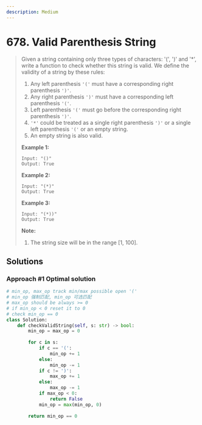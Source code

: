 ```yaml
---
description: Medium
---
```


# 678. Valid Parenthesis String

> Given a string containing only three types of characters: '\(', '\)' and '\*', write a function to check whether this string is valid. We define the validity of a string by these rules:
>
> 1. Any left parenthesis `'('` must have a corresponding right parenthesis `')'`.
> 2. Any right parenthesis `')'` must have a corresponding left parenthesis `'('`.
> 3. Left parenthesis `'('` must go before the corresponding right parenthesis `')'`.
> 4. `'*'` could be treated as a single right parenthesis `')'` or a single left parenthesis `'('` or an empty string.
> 5. An empty string is also valid.
>
> **Example 1:**  
>
>
> ```text
> Input: "()"
> Output: True
> ```
>
> **Example 2:**  
>
>
> ```text
> Input: "(*)"
> Output: True
> ```
>
> **Example 3:**  
>
>
> ```text
> Input: "(*))"
> Output: True
> ```
>
> **Note:**  
>
>
> 1. The string size will be in the range \[1, 100\].

## Solutions

### Approach \#1 Optimal solution

```python
# min_op, max_op track min/max possible open '('
# min_op 强制匹配, min_op 可选匹配
# max_op should be always >= 0
# if min_op < 0 reset it to 0
# check min_op == 0
class Solution:
    def checkValidString(self, s: str) -> bool:
        min_op = max_op = 0
        
        for c in s:
            if c == '(': 
                min_op += 1
            else: 
                min_op -= 1
            if c != ')': 
                max_op += 1
            else: 
                max_op -= 1
            if max_op < 0: 
                return False
            min_op = max(min_op, 0)
            
        return min_op == 0
```

### 

